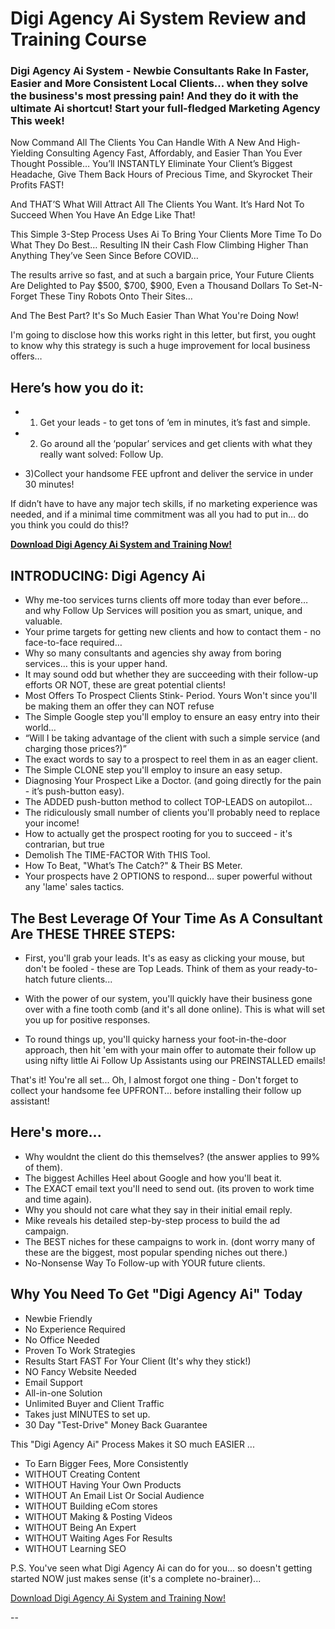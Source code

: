# Digi Agency Ai System Review and Training Course

### Digi Agency Ai System - Newbie Consultants Rake In Faster, Easier and More Consistent Local Clients... when they solve the business's most pressing pain! And they do it with the ultimate Ai shortcut! Start your full-fledged Marketing Agency This week!

Now Command All The Clients You Can Handle With A New And High-Yielding Consulting Agency Fast, Affordably, and Easier Than You Ever Thought Possible…
You’ll INSTANTLY Eliminate Your Client’s Biggest Headache, Give Them Back Hours of Precious Time, and Skyrocket Their Profits FAST!

And THAT’S What Will Attract All The Clients You Want.
It’s Hard Not To Succeed When You Have An Edge Like That!

This Simple 3-Step Process Uses Ai To Bring Your Clients More Time To Do What They Do Best… Resulting IN their Cash Flow Climbing Higher Than Anything They’ve Seen Since Before COVID…

The results arrive so fast, and at such a bargain price, Your Future Clients Are Delighted to Pay $500, $700, $900, Even a Thousand Dollars To Set-N-Forget These Tiny Robots Onto Their Sites…

And The Best Part? It's So Much Easier Than What You're Doing Now!

I'm going to disclose how this works right in this letter, but first, you ought to know why this strategy is such a huge improvement for local business offers…

## Here’s how you do it:

- 1) Get your leads - to get tons of ‘em in minutes, it’s fast and simple. 

- 2) Go around all the ‘popular’ services and get clients with what they really want solved: Follow Up.

- 3)Collect your handsome FEE upfront and deliver the service in under 30 minutes!

If didn’t have to have any major tech skills, if no marketing experience was needed, and if a minimal time commitment was all you had to put in… do you think you could do this!?

[**Download Digi Agency Ai System and Training Now!**](https://warriorplus.com/o/view/g87jmt/od)

## INTRODUCING: Digi Agency Ai

- Why me-too services turns clients off more today than ever before… and why Follow Up Services will position you as smart, unique, and valuable.
- Your prime targets for getting new clients and how to contact them - no face-to-face required…
- Why so many consultants and agencies shy away from boring services… this is your upper hand.
- It may sound odd but whether they are succeeding with their follow-up efforts OR NOT, these are great potential clients!
- Most Offers To Prospect Clients Stink- Period. Yours Won't since you'll be making them an offer they can NOT refuse
- The Simple Google step you'll employ to ensure an easy entry into their world…
- “Will I be taking advantage of the client with such a simple service (and charging those prices?)”
- The exact words to say to a prospect to reel them in as an eager client.
- The Simple CLONE step you'll employ to insure an easy setup.
- Diagnosing Your Prospect Like a Doctor. (and going directly for the pain - it’s push-button easy).
- The ADDED push-button method to collect TOP-LEADS on autopilot…
- The ridiculously small number of clients you'll probably need to replace your income!
- How to actually get the prospect rooting for you to succeed - it's contrarian, but true
- Demolish The TIME-FACTOR With THIS Tool.
- How To Beat, "What’s The Catch?" & Their BS Meter.
- Your prospects have 2 OPTIONS to respond... super powerful without any 'lame' sales tactics.

## The Best Leverage Of Your Time As A Consultant Are THESE THREE STEPS:

- First, you'll grab your leads. It's as easy as clicking your mouse, but don't be fooled - these are Top Leads. Think of them as your ready-to-hatch future clients...

- With the power of our system, you'll quickly have their business gone over with a fine tooth comb (and it's all done online). This is what will set you up for positive responses.

- To round things up, you'll quicky harness your foot-in-the-door approach, then hit 'em with your main offer to automate their follow up using nifty little Ai Follow Up Assistants using our PREINSTALLED emails!

That's it! You're all set... Oh, I almost forgot one thing - Don't forget to collect your handsome fee UPFRONT... before installing their follow up assistant!

## Here's more...

- Why wouldnt the client do this themselves? (the answer applies to 99% of them).
- The biggest Achilles Heel about Google and how you'll beat it.
- The EXACT email text you'll need to send out. (its proven to work time and time again).
- Why you should not care what they say in their initial email reply.
- Mike reveals his detailed step-by-step process to build the ad campaign.
- The BEST niches for these campaigns to work in. (dont worry many of these are the biggest, most popular spending niches out there.)
- No-Nonsense Way To Follow-up with YOUR future clients.

## Why You Need To Get "Digi Agency Ai" Today
- Newbie Friendly
- No Experience Required
- No Office Needed
- Proven To Work Strategies
- Results Start FAST For Your Client (It's why they stick!)
- NO Fancy Website Needed
- Email Support
- All-in-one Solution
- Unlimited Buyer and Client Traffic
- Takes just MINUTES to set up.
- 30 Day "Test-Drive" Money Back Guarantee

This "Digi Agency Ai" Process Makes it SO much EASIER ...

- To Earn Bigger Fees, More Consistently
- WITHOUT Creating Content
- WITHOUT Having Your Own Products
- WITHOUT An Email List Or Social Audience
- WITHOUT Building eCom stores
- WITHOUT Making & Posting Videos
- WITHOUT Being An Expert
- WITHOUT Waiting Ages For Results
- WITHOUT Learning SEO

P.S. You've seen what Digi Agency Ai can do for you... so  doesn't getting started NOW just makes sense (it's a complete no-brainer)...

[Download Digi Agency Ai System and Training Now!](https://warriorplus.com/o/view/g87jmt/od)


--









